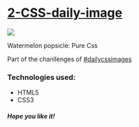 <h1><a href="https://elena-in-code.github.io/2-CSS-daily-image/"><strong>2-CSS-daily-image</strong></a></h1>
 <img src="https://user-images.githubusercontent.com/30567608/29309639-d2c64d9a-81aa-11e7-8717-e7c8384039d1.PNG">
 <p>Watermelon popsicle: Pure Css</p>
 <p>Part of the chanllenges of <a href="https://twitter.com/hashtag/dailycssimages?src=hash" target="_blank"> #dailycssimages </a></p>
 <h3>Technologies used: </h3>
 <ul>
 	<li>HTML5</li>
 	<li>CSS3</li>
 </ul>
  
 <h5>Hope you like it!</h5>
